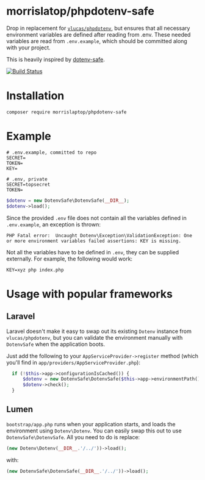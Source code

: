 # morrislatop/phpdotenv-safe

Drop in replacement for [`vlucas/phpdotenv`](https://github.com/vlucas/phpdotenv), but ensures that all necessary environment
variables are defined after reading from .env. These needed variables are read from `.env.example`, which should be
committed along with your project.

This is heavily inspired by [dotenv-safe](https://github.com/rolodato/dotenv-safe).

[![Build Status](https://travis-ci.org/morrislaptop/phpdotenv-safe.svg)](https://travis-ci.org/morrislaptop/phpdotenv-safe)

# Installation

```
composer require morrislaptop/phpdotenv-safe
```

# Example

```dosini
# .env.example, committed to repo
SECRET=
TOKEN=
KEY=
```

```dosini
# .env, private
SECRET=topsecret
TOKEN=
```

```php
$dotenv = new DotenvSafe\DotenvSafe(__DIR__);
$dotenv->load();
```

Since the provided `.env` file does not contain all the variables defined in `.env.example`, an exception is thrown:

```
PHP Fatal error:  Uncaught Dotenv\Exception\ValidationException: One or more environment variables failed assertions: KEY is missing.
```

Not all the variables have to be defined in `.env`, they can be supplied externally. For example, the following would work:

```
KEY=xyz php index.php
```

# Usage with popular frameworks

## Laravel

Laravel doesn't make it easy to swap out its existing `Dotenv` instance from `vlucas/phpdotenv`, but you can validate the environment manually with `DotenvSafe` when the application boots.

Just add the following to your `AppServiceProvider->register` method (which you'll find in `app/providers/AppServiceProvider.php`):

```php
  if (!$this->app->configurationIsCached()) {
      $dotenv = new DotenvSafe\DotenvSafe($this->app->environmentPath(), $this->app->environmentFile());
      $dotenv->check();
  }
```

## Lumen

`bootstrap/app.php` runs when your application starts, and loads the environment using `Dotenv\Dotenv`. You can easily swap this out to use `DotenvSafe\DotenvSafe`. All you need to do is replace:

```php
(new Dotenv\Dotenv(__DIR__.'/../'))->load();
```

with:

```php
(new DotenvSafe\DotenvSafe(__DIR__.'/../'))->load();
```
